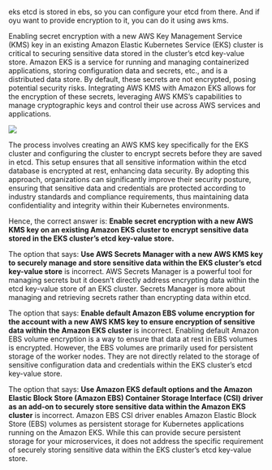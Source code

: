 eks etcd is stored in ebs, so you can configure your etcd from there.
And if oyu want to provide encryption to it, you can do it using aws kms.


Enabling secret encryption with a new AWS Key Management Service (KMS) key in an existing Amazon Elastic Kubernetes Service (EKS) cluster is critical to securing sensitive data stored in the cluster’s etcd key-value store. Amazon EKS is a service for running and managing containerized applications, storing configuration data and secrets, etc., and is a distributed data store. By default, these secrets are not encrypted, posing potential security risks. Integrating AWS KMS with Amazon EKS allows for the encryption of these secrets, leveraging AWS KMS’s capabilities to manage cryptographic keys and control their use across AWS services and applications.

![](https://media.tutorialsdojo.com/public/Amazon-EKS-27072023.jpg)

The process involves creating an AWS KMS key specifically for the EKS cluster and configuring the cluster to encrypt secrets before they are saved in etcd. This setup ensures that all sensitive information within the etcd database is encrypted at rest, enhancing data security. By adopting this approach, organizations can significantly improve their security posture, ensuring that sensitive data and credentials are protected according to industry standards and compliance requirements, thus maintaining data confidentiality and integrity within their Kubernetes environments.

Hence, the correct answer is: **Enable secret encryption with a new AWS KMS key on an existing Amazon EKS cluster to encrypt sensitive data stored in the EKS cluster’s etcd key-value store.**

The option that says: **Use AWS Secrets Manager with a new AWS KMS key to securely manage and store sensitive data within the EKS cluster’s etcd key-value store** is incorrect. AWS Secrets Manager is a powerful tool for managing secrets but it doesn’t directly address encrypting data within the etcd key-value store of an EKS cluster. Secrets Manager is more about managing and retrieving secrets rather than encrypting data within etcd.

The option that says: **Enable default Amazon EBS volume encryption for the account with a new AWS KMS key to ensure encryption of sensitive data within the Amazon EKS cluster** is incorrect. Enabling default Amazon EBS volume encryption is a way to ensure that data at rest in EBS volumes is encrypted. However, the EBS volumes are primarily used for persistent storage of the worker nodes. They are not directly related to the storage of sensitive configuration data and credentials within the EKS cluster’s etcd key-value store.

The option that says: **Use Amazon EKS default options and the Amazon Elastic Block Store (Amazon EBS) Container Storage Interface (CSI) driver as an add-on to securely store sensitive data within the Amazon EKS cluster** is incorrect. Amazon EBS CSI driver enables Amazon Elastic Block Store (EBS) volumes as persistent storage for Kubernetes applications running on the Amazon EKS. While this can provide secure persistent storage for your microservices, it does not address the specific requirement of securely storing sensitive data within the EKS cluster’s etcd key-value store.

